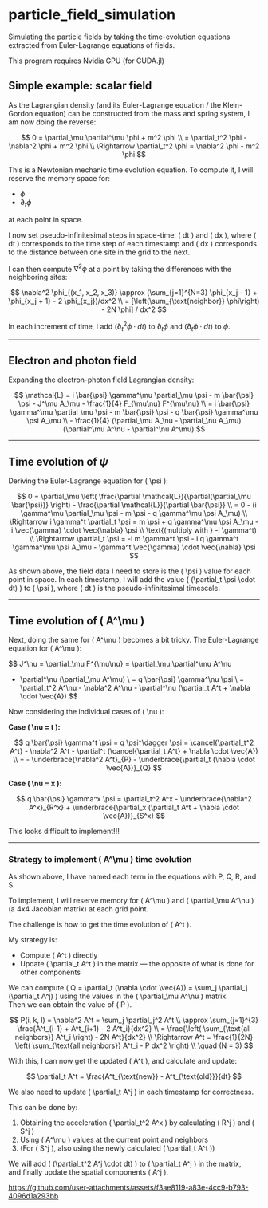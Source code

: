 # particle_field_simulation

Simulating the particle fields by taking the time-evolution equations extracted from Euler-Lagrange equations of fields.

This program requires Nvidia GPU (for CUDA.jl)


## Simple example: scalar field

As the Lagrangian density (and its Euler-Lagrange equation / the Klein-Gordon equation) can be constructed from the mass and spring system, I am now doing the reverse:

$$
0 = \partial_\mu \partial^\mu \phi + m^2 \phi \\
= \partial_t^2 \phi - \nabla^2 \phi + m^2 \phi \\
\Rightarrow \partial_t^2 \phi = \nabla^2 \phi - m^2 \phi
$$

This is a Newtonian mechanic time evolution equation. To compute it, I will reserve the memory space for:

- $` \phi `$
- $` \partial_t \phi `$

at each point in space.  

I now set pseudo-infinitesimal steps in space-time: \( dt \) and \( dx \), where \( dt \) corresponds to the time step of each timestamp and \( dx \) corresponds to the distance between one site in the grid to the next.

I can then compute $` \nabla^2 \phi `$ at a point by taking the differences with the neighboring sites:

$$
\nabla^2 \phi_{(x_1, x_2, x_3)} \approx (\sum_{j=1}^{N=3} \phi_{x_j - 1} + \phi_{x_j + 1} - 2 \phi_{x_j})/dx^2 \\
= [\left(\sum_{\text{neighbor}} \phi\right) - 2N \phi] / dx^2
$$

In each increment of time, I add $` (\partial_t^2 \phi \cdot dt) `$ to $` \partial_t \phi `$ and $` (\partial_t \phi \cdot dt) `$ to $` \phi `$.

---

## Electron and photon field

Expanding the electron-photon field Lagrangian density:

$$
\mathcal{L} = i \bar{\psi} \gamma^\mu \partial_\mu \psi - m \bar{\psi} \psi - J^\mu A_\mu - \frac{1}{4} F_{\mu\nu} F^{\mu\nu} \\
= i \bar{\psi} \gamma^\mu \partial_\mu \psi - m \bar{\psi} \psi - q \bar{\psi} \gamma^\mu \psi A_\mu \\ - \frac{1}{4} (\partial_\mu A_\nu - \partial_\nu A_\mu)(\partial^\mu A^\nu - \partial^\nu A^\mu)
$$

---

## Time evolution of $` \psi `$

Deriving the Euler-Lagrange equation for \( \psi \):

$$
0 = \partial_\mu \left( \frac{\partial \mathcal{L}}{\partial(\partial_\mu \bar{\psi})} \right) - \frac{\partial \mathcal{L}}{\partial \bar{\psi}} \\
= 0 - (i \gamma^\mu \partial_\mu \psi - m \psi - q \gamma^\mu \psi A_\mu) \\
\Rightarrow i \gamma^t \partial_t \psi = m \psi + q \gamma^\mu \psi A_\mu - i \vec{\gamma} \cdot \vec{\nabla} \psi \\
\text{(multiply with } -i \gamma^t) \\
\Rightarrow \partial_t \psi = -i m \gamma^t \psi - i q \gamma^t \gamma^\mu \psi A_\mu - \gamma^t \vec{\gamma} \cdot \vec{\nabla} \psi
$$

As shown above, the field data I need to store is the \( \psi \) value for each point in space. In each timestamp, I will add the value \( (\partial_t \psi \cdot dt) \) to \( \psi \), where \( dt \) is the pseudo-infinitesimal timescale.

---

## Time evolution of \( A^\mu \)

Next, doing the same for \( A^\mu \) becomes a bit tricky. The Euler-Lagrange equation for \( A^\mu \):

$$
J^\nu = \partial_\mu F^{\mu\nu} = \partial_\mu \partial^\mu A^\nu 
- \partial^\nu (\partial_\mu A^\mu) \\
= q \bar{\psi} \gamma^\nu \psi \\
= \partial_t^2 A^\nu - \nabla^2 A^\nu - \partial^\nu (\partial_t A^t + \nabla \cdot \vec{A})
$$

Now considering the individual cases of \( \nu \):

**Case \( \nu = t \):**

$$
q \bar{\psi} \gamma^t \psi = q \psi^\dagger \psi 
= \cancel{\partial_t^2 A^t} - \nabla^2 A^t - \partial^t (\cancel{\partial_t A^t} + \nabla \cdot \vec{A}) \\
= - \underbrace{\nabla^2 A^t}_{P} - \underbrace{\partial_t (\nabla \cdot \vec{A})}_{Q}
$$

**Case \( \nu = x \):**

$$
q \bar{\psi} \gamma^x \psi 
= \partial_t^2 A^x - \underbrace{\nabla^2 A^x}_{R^x} + \underbrace{\partial_x (\partial_t A^t + \nabla \cdot \vec{A})}_{S^x}
$$

This looks difficult to implement!!!

---

### Strategy to implement \( A^\mu \) time evolution

As shown above, I have named each term in the equations with P, Q, R, and S.

To implement, I will reserve memory for \( A^\mu \) and \( \partial_\mu A^\nu \) (a 4x4 Jacobian matrix) at each grid point.

The challenge is how to get the time evolution of \( A^t \).

My strategy is:

- Compute \( A^t \) directly
- Update \( \partial_t A^t \) in the matrix — the opposite of what is done for other components

We can compute \( Q = \partial_t (\nabla \cdot \vec{A}) = \sum_j \partial_j (\partial_t A^j) \) using the values in the \( \partial_\mu A^\nu \) matrix.  
Then we can obtain the value of \( P \).

$$
P(i, k, l) = \nabla^2 A^t = \sum_j \partial_j^2 A^t \\
\approx \sum_{j=1}^{3} \frac{A^t_{i-1} + A^t_{i+1} - 2 A^t_i}{dx^2} \\
= \frac{\left( \sum_{\text{all neighbors}} A^t_i \right) - 2N A^t}{dx^2} \\
\Rightarrow A^t = \frac{1}{2N} \left( \sum_{\text{all neighbors}} A^t_i - P dx^2 \right) \\
\quad (N = 3)
$$

With this, I can now get the updated \( A^t \), and calculate and update:

$$
\partial_t A^t = \frac{A^t_{\text{new}} - A^t_{\text{old}}}{dt}
$$

We also need to update \( \partial_t A^j \) in each timestamp for correctness.

This can be done by:

1. Obtaining the acceleration \( \partial_t^2 A^x \) by calculating \( R^j \) and \( S^j \)
2. Using \( A^\mu \) values at the current point and neighbors
3. (For \( S^j \), also using the newly calculated \( \partial_t A^t \))

We will add \( (\partial_t^2 A^j \cdot dt) \) to \( \partial_t A^j \) in the matrix,  
and finally update the spatial components \( A^j \).

https://github.com/user-attachments/assets/f3ae8119-a83e-4cc9-b793-4096d1a293bb

